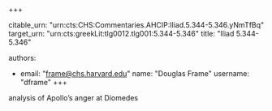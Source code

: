 +++


citable_urn: "urn:cts:CHS:Commentaries.AHCIP:Iliad.5.344-5.346.yNmTfBq"
target_urn: "urn:cts:greekLit:tlg0012.tlg001:5.344-5.346"
title: "Iliad 5.344-5.346"

authors:
- email: "frame@chs.harvard.edu"
  name: "Douglas Frame"
  username: "dframe"
+++

<p>analysis of Apollo’s anger at Diomedes</p>